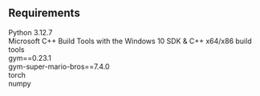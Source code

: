 Requirements
-------------------
Python 3.12.7\
Microsoft C++ Build Tools with the Windows 10 SDK & C++ x64/x86 build tools\
gym==0.23.1\
gym-super-mario-bros==7.4.0\
torch\
numpy

